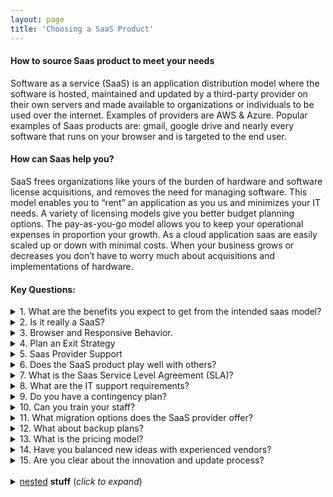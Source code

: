 ```yaml
---
layout: page
title: 'Choosing a SaaS Product'
---
```


#### How to source Saas product to meet your needs

Software as a service (SaaS) is an application distribution model where the software is hosted, maintained and updated by a third-party provider on their own servers and made available to organizations or individuals to be used over the internet. Examples of providers are AWS & Azure. Popular examples of Saas products are: gmail, google drive and nearly every software that runs on your browser and is targeted to the end user.  

#### How can Saas help you? 
SaaS frees organizations like yours of the burden of hardware and software license acquisitions, and removes the need for managing software. This model enables you to “rent” an application as you us and minimizes your IT needs. A variety of licensing models give you better budget planning options. The pay-as-you-go model allows you to keep your operational expenses in proportion your growth. As a cloud application saas are easily scaled up or down with minimal costs. When your business grows or decreases you don’t have to worry much about acquisitions and implementations of hardware. 

#### Key Questions: 
<details>

<summary icon:arrow_down_small:> 1. What are the benefits you expect to get from the intended saas model?</summary>

<p>Detail the benefits you expect to get from your saas. What are the must-haves and nice-to-haves? [maybe create this so the user can input this and print or save as pdf]
<table>
  <tr>
    <td>Must Haves</td>
    <td> Nice to Haves</td>
  </tr>
  <tr>
    <td></td>
    <td></td>
  </tr>
    <tr>
    <td></td>
    <td></td>
  </tr>
</table>
</p>

</details>


<details>

<summary :arrow_down_small:>2. Is it really a SaaS?</summary>

<p>Real SaaS solutions usually just need a browser to run, and everything else is done in the cloud. 
There are hybrid solutions that might end up costing you more in the long run. The following list mentions additional work they could ask from you:<br>
a. install special client software on, or <br>
b. needs you to keep parts of the application on-premise, <br>
c. and others where you need to add other products
</p>
</details>


<details>
<summary>3. Browser and Responsive Behavior.</summary>
<p>
<strong>Browers:</strong> You want to think about your saas behavior in different browsers. We can't foresee the future, but think about how different products work in Chrome vs Explorer.<br>
<strong>Devices:</strong> Test or review the saas product on andriod and ios devices. It would be rare to be able to determine which product your end user will have. <br>
<strong>Responsive:</strong>  Is your application simple enough that your user will use their mobile device? Or is it intensive/extensive enough that they will only use desktop. Unless you answer definitively to these two questions, you may need to have a responsive/ adaptive design.
</p>
</details>


<details>
<summary>4. Plan an Exit Strategy</summary>
<p>
Digital advances can cause industry giants can become obsolete overnight. You want to make sure that you can protect your application as technology and trends change. <br>  
Can you remove your data if needed? In what format? Get it in writing <br>
Will they keep a copy of your data? Is that a violation of your privacy regulations?  <br>
Is it open source? This will allow anyone to be able to edit, fix your code later. <br> 
</p>
</details>


<details>
<summary>5. Saas Provider Support</summary>
<p>
Read reviews to see how well their support service is. Ask about escalation proceedures. If possible create a test account, (even if you have to pay for a few weeks trial) and create a few support tickets to see how well their service is.  
</p>
</details>


<details>
<summary>6. Does the SaaS product play well with others?</summary>
<p>
The major drive for moving to the cloud is to have better integration options. Look at your chosen provider’s integration options carefully and take all your requirements into account. Can you integrate these or do you need another developer?  
</p>
</details>


<details>
<summary>7. What is the Saas Service Level Agreement (SLA)?</summary>
<p>
The Service Level Agreement (SLA) is where the SaaS provider clearly states the services you, the client will receive.<br>
<strong>Measurable:</strong> It defines the measurable aspects of the promised service in terms of things like quality and availability. <br>
<strong>Consequences:</strong> It clearly states the consequences of failing to live up to the promised standards (what happens when there are outage times? What if you lose business or clients because of outage times). <br>
<strong>Availability:</strong> Standard guarantee of availability within business hours. Or you may have a 24/7 business. <br>
<strong>Consequences:</strong> Consequences of where the SaaS service provider fails to live up to their commitments.  <br>
<strong>Others:</strong> Every possible misunderstanding in the SLA. <br>
</p>
</details>


<details>
<summary>8. What are the IT support requirements?</summary>
<p>
<strong>Clarity:</strong>  Is the level of support and services the SaaS vendor offers clear? <br>
<strong>Documented:</strong>  How clearly and thoroughly is the SaaS documentation is written. <br>
<strong>Your Requirements:</strong>  Can your requirements can be achieved with the SaaS interface, tools, APIs and model. <br>
<strong>Your Expectations:</strong>  Are your expectations and those of the SaaS provider the same?  <br>
</p>
</details>


<details>
<summary>9. Do you have a contingency plan?</summary>
<p>
What if your Saas provider goes out of business? In the SLA you talk about service outages. But what if the vendor goes out of service for a longer period of time or altogether. How will your keep your appliation/business running? A contingency plan needs to be created in case of total SaaS provider service failure.
</p>
</details>
 

<details>
<summary>10. Can you train your staff? </summary>
<p>
Implementing SaaS is much easier than traditional software. Still, you want to make sure your SaaS provides training programs for new customers/staff.
</p>
</details>


<details>
<summary>11. What migration options does the SaaS provider offer? </summary>
<p>
How will your import your old data into the new saas. Does your SaaS vendor have proper mappings to import data from well-known applications and formats.  
</p>
</details>


<details>
<summary>12. What about backup plans? </summary>
<p>
Once you've migrated can your Saas provider guarantee data integrity and prevent data loss. Ask if your SaaS provider has its own backup plan to counter possible human error or service outage. Alternatively you can also ask them to provide you an interface to create your own backups. 
</p>
</details>


<details>
<summary>13. What is the pricing model? </summary>
<p>
Beware of hidden costs. Costs are rarely fixed and vary based on different factors including user count, API hits, bandwidth usage, etc. Bring in your legal team and specialists to go through the SaaS service’s fine print. 
</p>
</details>


<details>
<summary>14. Have you balanced new ideas with experienced vendors?  </summary>
<p>
Often new startups have exciting innovative ideas and designs. However it would be helpful to weigh that against mature experienced vendors. Who has staying power, experience and will they last? Will they succeed or go out of business? You want your SaaS to be stable.  
</p>
</details>


<details>
<summary>15. Are you clear about the innovation and update process? </summary>
<p>
The SaaS model frees you from all the hassle and costs that come with managing software, the caveat is that you also lose control. 
Does the SaaS provider give you the option to keep the old version of the software? Be clear about the innovation and update process of the SaaS vendor.  Do you need to create an personalized agreement with the vendor before moving forward. 
</p>
</details>
<br>

<details>
    <summary><u>nested</u> <b>stuff</b> (<i>click to expand</i>)</summary>
    <!-- have to be followed by an empty line! -->

A bit more than normal indentation is necessary to get the nesting correct,
 1. list
 1. with
    1. nested
    1. items
        ```java
        // including code
        ```
    1. blocks
 1. and continued non-nested

  </details>
</details>
